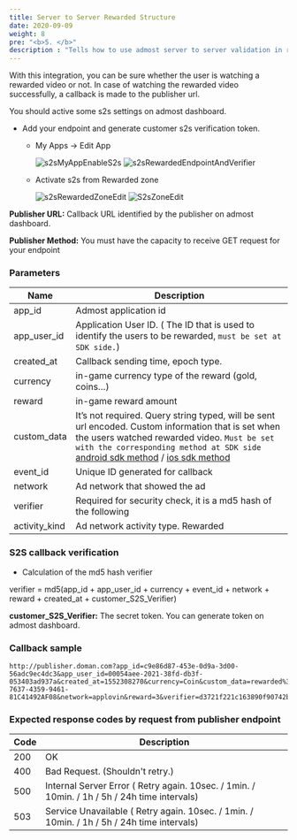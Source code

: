 ```yaml
---
title: Server to Server Rewarded Structure
date: 2020-09-09
weight: 8
pre: "<b>5. </b>"
description : "Tells how to use admost server to server validation in rewarded videos"
---
```


With this integration, you can be sure whether the user is watching a rewarded video or not. In case of watching the rewarded video successfully, a callback is made to the publisher url.

You should active some s2s settings on admost dashboard.

* Add your endpoint and generate customer s2s verification token.
  * My Apps -> Edit App 

    ![s2sMyAppEnableS2s](/amrapi/images/s2sMyAppEnableS2s.png?classes=shadow&width=10pc)
    ![s2sRewardedEndpointAndVerifier](/amrapi/images/s2sRewardedEndpointAndVerifier.png?classes=shadow&width=20pc)

  * Activate s2s from Rewarded zone

    ![s2sRewardedZoneEdit](/amrapi/images/s2sRewardedZoneEdit.png?classes=shadow&width=20pc)
    ![S2sZoneEdit](/amrapi/images/S2sZoneEdit.png?classes=shadow&width=10pc)


**Publisher URL:** Callback URL identified by the publisher on admost dashboard.

**Publisher Method:** You must have the capacity to receive GET request for your endpoint

### Parameters 

| Name          | Description                                                                                                                                                                                                                                                                                                                            |
| ------------- | -------------------------------------------------------------------------------------------------------------------------------------------------------------------------------------------------------------------------------------------------------------------------------------------------------------------------------------- |
| app_id        | Admost application id                                                                                                                                                                                                                                                                                                                  |
| app_user_id   | Application User ID. ( The ID that is used to identify the users to be rewarded, `must be set at SDK side.`)                                                                                                                                                                                                                           |
| created_at    | Callback sending time, epoch type.                                                                                                                                                                                                                                                                                                     |
| currency      | in-game currency type of the reward (gold, coins…)                                                                                                                                                                                                                                                                                     |
| reward        | in-game reward amount                                                                                                                                                                                                                                                                                                                  |
| custom_data   | It’s not required. Query string typed, will be sent url encoded. Custom information that is set when the users watched rewarded video. `Must be set with the corresponding method at SDK side` [android sdk method](https://admost.github.io/amrandroid/#sscallbacks) / [ios sdk method](https://admost.github.io/amrios/#sscallbacks) |
| event_id      | Unique ID generated for callback                                                                                                                                                                                                                                                                                                       |
| network       | Ad network that showed the ad                                                                                                                                                                                                                                                                                                          |
| verifier      | Required for security check, it is a md5 hash of the following                                                                                                                                                                                                                                                                         |
| activity_kind | Ad network activity type. Rewarded                                                                                                                                                                                                                                                                                                     |


### S2S callback verification

* Calculation of the md5 hash verifier

verifier = md5(app_id + app_user_id + currency + event_id + network + reward + created_at + customer_S2S_Verifier)

**customer_S2S_Verifier:** The secret token. You can generate token on admost dashboard.

### Callback sample

```text
http://publisher.doman.com?app_id=c9e86d87-453e-0d9a-3d00-56adc9ec4dc3&app_user_id=00054aee-2021-38fd-db3f-053403ad937a&created_at=1552308270&currency=Coin&custom_data=rewarded%3Dlobby&event_id=855912E3-7637-4359-9461-81C41492AF08&network=applovin&reward=3&verifier=d3721f221c163890f90742b5c2d710e9&activity_kind=rewarded
```

### Expected response codes by request from publisher endpoint

| Code | Description                                                                                   |
| ---- | --------------------------------------------------------------------------------------------- |
| 200  | OK                                                                                            |
| 400  | Bad Request. (Shouldn't retry.)                                                               |
| 500  | Internal Server Error ( Retry again. 10sec. / 1min.  / 10min. / 1h / 5h / 24h time intervals) |
| 503  | Service Unavailable ( Retry again. 10sec. / 1min. / 10min. / 1h / 5h / 24h time intervals)    |
